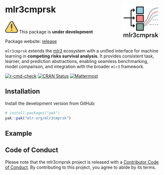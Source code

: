 
# mlr3cmprsk <img src="man/figures/logo.png" align = "right" width = "120" />

<img src="man/figures/warning.png" width = "42" /> This package is
**under development**

Package website: [release](https://mlr3cmprsk.mlr-org.com/)

`mlr3cmprsk` extends the [mlr3](https://mlr3.mlr-org.com/) ecosystem
with a unified interface for machine learning in **competing risks
survival analysis**. It provides consistent task, learner, and
prediction abstractions, enabling seamless benchmarking, model
comparison, and integration with the broader `mlr3` framework.

<!-- badges: start -->

[![r-cmd-check](https://github.com/mlr-org/mlr3cmprsk/actions/workflows/r-cmd-check.yml/badge.svg)](https://github.com/mlr-org/mlr3cmprsk/actions/workflows/r-cmd-check.yml)
[![CRAN
Status](https://www.r-pkg.org/badges/version-ago/mlr3cmprsk)](https://cran.r-project.org/package=mlr3cmprsk)
[![Mattermost](https://img.shields.io/badge/chat-mattermost-orange.svg)](https://lmmisld-lmu-stats-slds.srv.mwn.de/mlr_invite/)
<!-- badges: end -->

## Installation

Install the development version from GitHub:

``` r
# install.packages("pak")
pak::pak("mlr-org/mlr3cmprsk")
```

## Example

## Code of Conduct

Please note that the mlr3cmprsk project is released with a [Contributor
Code of Conduct](https://mlr3cmprsk.mlr-org.com/CODE_OF_CONDUCT.html).
By contributing to this project, you agree to abide by its terms.
